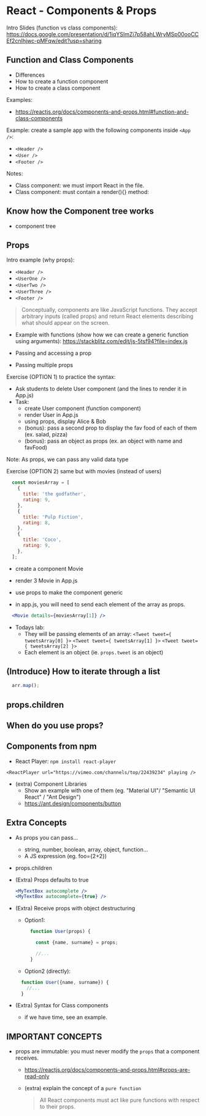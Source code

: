 

# React - Components & Props


<!-- 

Status: just some notes as a summary 

Notes:
- Some students find it difficult to remember how to pass & receive props (even after a few days).

- Do more practice with a basic exercise. Ex: 
  - create stackblitz
  - ask students to create a child component
  - pass info from parent to child
  - (extra) create grandchild & pass info to grandchild
  - (this can also be a good exercise to warm-up tomorrow)

-->


Intro Slides (function vs class components): 
https://docs.google.com/presentation/d/1iqYSImZj7p58ahLWryMSp00ooCCEf2cnIhjwc-pMFqw/edit?usp=sharing

<!-- 
  @todo: 
  - add some code syntax to the slides (how to pass props when we render a component etc)
-->


## Function and Class Components

- Differences
- How to create a function component
- How to create a class component

Examples: 
- https://reactjs.org/docs/components-and-props.html#function-and-class-components


Example: create a sample app with the following components inside `<App />`:

- `<Header />`
- `<User />`
- `<Footer />`


Notes:
- Class component: we must import React in the file.
- Class component: must contain a render(){} method:


## Know how the Component tree works
-  component tree 


## Props


Intro example (why props):
- `<Header />`
- `<UserOne />`
- `<UserTwo />`
- `<UserThree />`
- `<Footer />`


> Conceptually, components are like JavaScript functions. They accept arbitrary inputs (called props) and return React elements describing what should appear on the screen.

  - Example with functions (show how we can create a generic function using arguments): https://stackblitz.com/edit/js-5tsf94?file=index.js


- Passing and accessing a prop
- Passing multiple props


Exercise (OPTION 1) to practice the syntax:
- Ask students to delete User component (and the lines to render it in App.js)
- Task:
  - create User component (function component)
  - render User in App.js
  - using props, display Alice & Bob
  - (bonus): pass a second prop to display the fav food of each of them (ex. salad, pizza)
  - (bonus): pass an object as props (ex. an object with name and favFood)




Note: As props, we can pass any valid data type



Exercise (OPTION 2) same but with movies (instead of users)

  ```js
    const moviesArray = [
      {
        title: 'the godfather',
        rating: 9,
      },
      {
        title: 'Pulp Fiction',
        rating: 8,
      },
      {
        title: 'Coco',
        rating: 9,
      },
    ];
  ```
    
  - create a component Movie
  - render 3 Movie in App.js

  - use props to make the component generic
  - in app.js, you will need to send each element of the array as props.

  ```jsx
    <Movie details={moviesArray[1]} />
  ```




- Todays lab:
  - They will be passing elements of an array:
    `<Tweet tweet={ tweetsArray[0] }>`
    `<Tweet tweet={ tweetsArray[1] }>`
    `<Tweet tweet={ tweetsArray[2] }>`
  - Each element is an object (ie. `props.tweet` is an object)



## (Introduce) How to iterate through a list

```jsx
  arr.map();
```



## props.children



## When do you use props?



## Components from npm

- React Player:
`npm install react-player`

`<ReactPlayer url="https://vimeo.com/channels/top/22439234" playing />`

- (extra) Component Libraries
  - Show an example with one of them (eg. "Material UI"/ "Semantic UI React" / "Ant Design")
  - https://ant.design/components/button



## Extra Concepts

- As props you can pass...
  - string, number, boolean, array, object, function... 
  - A JS expression (eg. foo={2+2})

- props.children



- (Extra) Props defaults to true

  ```jsx
  <MyTextBox autocomplete />
  <MyTextBox autocomplete={true} />
  ```


- (Extra) Receive props with object destructuring

  - Option1: 
    ```js
      function User(props) {

        const {name, surname} = props;

        //...
      }
    ```


  - Option2 (directly): 

  ```js
    function User({name, surname}) {
      //...
    }
  ```


- (Extra) Syntax for Class components
  - if we have time, see an example.




## IMPORTANT CONCEPTS

- props are immutable: you must never modify the `props` that a component receives.
  - https://reactjs.org/docs/components-and-props.html#props-are-read-only

  - (extra) explain the concept of a `pure function`
    > All React components must act like pure functions with respect to their props.

